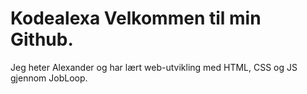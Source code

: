 # Kodealexa Velkommen til min Github.

Jeg heter Alexander og har lært web-utvikling med HTML, CSS og JS gjennom JobLoop.
